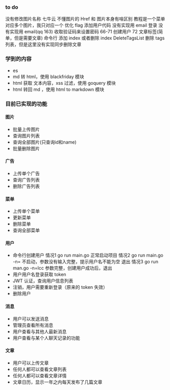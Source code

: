 ### to do
没有修改图片名称
七牛云
不懂图片的 Href 和 图片本身有啥区别
教程是一个菜单对应多个图片，我只对应一个
优化 flag 添加用户代码
没有实现用 email 登录 
没有实现用 email(qq 163) 收取验证码来设置密码  66-71
创建用户 72
文章标签(简单，但是需要文章)
命令行 添加 index  或者删除 index
DeleteTagsList 删除 tags 列表，但是这里没有实现同步删除文章
### 学到的内容
- es
- md 转 html，使用 blackfriday 模块
- html 获取 文本内容，xss 过滤，使用 goquery 模块
- html 转回 md ，使用 html to markdown 模块
### 目前已实现的功能
#### 图片
- 批量上传图片
- 查询图片列表
- 查询全部图片(只查询id和name)
- 批量删除图片
#### 广告
- 上传单个广告
- 查询广告列表
- 删除广告列表
#### 菜单
- 上传单个菜单
- 更新菜单
- 删除菜单
- 查询全部菜单
#### 用户
- 命令行创建用户
      情况1 go run main.go 正常启动项目
      情况2 go run main.go -n=   不启动，参数没有输入完整，提示用户名不能为空 退出
      情况3 go run man.go -n=lcc 参数完整，创建用户成功后，退出
- 用户用户名登录获取 token
- JWT 认证，查询用户信息列表
- 注销，用户需要重新登录（原来的 token 失效）
- 删除用户
#### 消息
- 用户可以发送消息
- 管理员查看所有消息
- 用户查看与其他人最新消息
- 用户查看与某个人聊天记录的功能
#### 文章
- 用户可以上传文章
- 任何人都可以查看文章列表
- 任何人都可以查看文章详情
- 文章日历，显示一年之内每天发布了几篇文章
